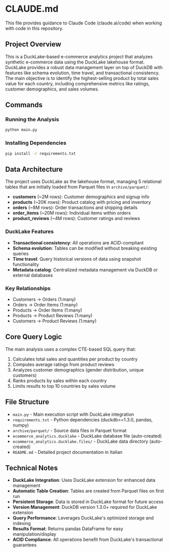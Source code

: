 # CLAUDE.md

This file provides guidance to Claude Code (claude.ai/code) when working with code in this repository.

## Project Overview

This is a DuckLake-based e-commerce analytics project that analyzes synthetic e-commerce data using the DuckLake lakehouse format. DuckLake provides a robust data management layer on top of DuckDB with features like schema evolution, time travel, and transactional consistency. The main objective is to identify the highest-selling product by total sales value for each country, including comprehensive metrics like ratings, customer demographics, and sales volumes.

## Commands

### Running the Analysis
```bash
python main.py
```

### Installing Dependencies
```bash
pip install -r requirements.txt
```

## Data Architecture

The project uses DuckLake as the lakehouse format, managing 5 relational tables that are initially loaded from Parquet files in `archive/parquet/`:

- **customers** (~2M rows): Customer demographics and signup info
- **products** (~20K rows): Product catalog with pricing and inventory
- **orders** (~8M rows): Order transactions and shipping details
- **order_items** (~20M rows): Individual items within orders
- **product_reviews** (~4M rows): Customer ratings and reviews

### DuckLake Features
- **Transactional consistency**: All operations are ACID-compliant
- **Schema evolution**: Tables can be modified without breaking existing queries
- **Time travel**: Query historical versions of data using snapshot functionality
- **Metadata catalog**: Centralized metadata management via DuckDB or external databases

### Key Relationships
- Customers → Orders (1:many)
- Orders → Order Items (1:many) 
- Products → Order Items (1:many)
- Products → Product Reviews (1:many)
- Customers → Product Reviews (1:many)

## Core Query Logic

The main analysis uses a complex CTE-based SQL query that:
1. Calculates total sales and quantities per product by country
2. Computes average ratings from product reviews
3. Analyzes customer demographics (gender distribution, unique customers)
4. Ranks products by sales within each country
5. Limits results to top 10 countries by sales volume

## File Structure

- `main.py` - Main execution script with DuckLake integration
- `requirements.txt` - Python dependencies (duckdb>=1.3.0, pandas, numpy)
- `archive/parquet/` - Source data files in Parquet format
- `ecommerce_analytics.ducklake` - DuckLake database file (auto-created)
- `ecommerce_analytics.ducklake.files/` - DuckLake data directory (auto-created)
- `README.md` - Detailed project documentation in Italian

## Technical Notes

- **DuckLake Integration**: Uses DuckLake extension for enhanced data management
- **Automatic Table Creation**: Tables are created from Parquet files on first run
- **Persistent Storage**: Data is stored in DuckLake format for future access
- **Version Management**: DuckDB version 1.3.0+ required for DuckLake extension
- **Query Performance**: Leverages DuckLake's optimized storage and indexing
- **Results Format**: Returns pandas DataFrame for easy manipulation/display
- **ACID Compliance**: All operations benefit from DuckLake's transactional guarantees